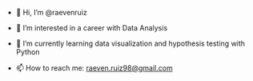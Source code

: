 - 👋 Hi, I’m @raevenruiz
- 👀 I’m interested in a career with Data Analysis
- 🌱 I’m currently learning data visualization and hypothesis testing with Python

- 📫 How to reach me: raeven.ruiz98@gmail.com

<!---
raevenruiz/raevenruiz is a ✨ special ✨ repository because its `README.md` (this file) appears on your GitHub profile.
You can click the Preview link to take a look at your changes.
--->
